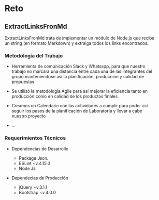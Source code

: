 # Reto
## ExtractLinksFronMd

ExtractLinksFronMd trata de implementar un módulo de Node.js que reciba un string (en formato Markdown) y extraiga todos los links encontrados.

### Metodología del Trabajo

* Herramienta de comunicación Slack y Whatsapp, para que nuestro trabajo no marcara una distancia entre cada una de las integrantes del grupo manteniendose así la planificación, producción y calidad de propuestas

* Se utilizó la metodología Agile para así mejorar la eficiencia tanto en producción como en calidad de los productos finales.

* Creamos un Calendario con las actividades a cumplir para poder así seguir los pasos de la planificación de Laboratoria y llevar a cabo nuestro proyecto

* ...

### Requerimientos Técnicos

* Dependencias de Desarrollo
  
  + Package Json.
  + ESLint ~v.4.15.0
  + Node Js


* Dependecias de Producción
  
  + jQuery ~v.3.1.1
  + Bootstrap ~v.4.0.0
